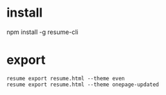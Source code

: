 # install
npm install -g resume-cli


# export
```
resume export resume.html --theme even
resume export resume.html --theme onepage-updated
```
